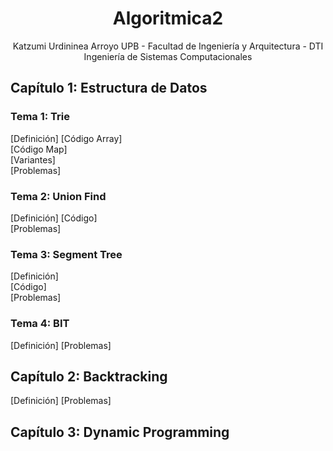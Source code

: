 
 <div align="center">

# Algoritmica2

 Katzumi Urdininea Arroyo
 UPB - Facultad de Ingeniería y Arquitectura - DTI  
 Ingeniería de Sistemas Computacionales  

 <div align="left">
  
 ## Capítulo 1: Estructura de Datos
  ### Tema 1: Trie
  [Definición] 
  [Código Array]  
  [Código Map]  
  [Variantes]  
  [Problemas]  
  ### Tema 2: Union Find
  [Definición] 
  [Código]  
  [Problemas]  
  ### Tema 3: Segment Tree
  [Definición]  
  [Código]  
  [Problemas]  
  ### Tema 4: BIT
  [Definición]
  [Problemas] 

 <div align="left">  
 
  ## Capítulo 2: Backtracking  
   [Definición]
   [Problemas]

 <div align="left">  
 
  ## Capítulo 3: Dynamic Programming 
